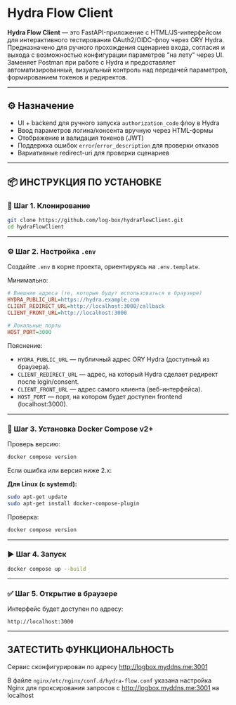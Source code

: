 # Hydra Flow Client

**Hydra Flow Client** — это FastAPI-приложение с HTML/JS-интерфейсом для интерактивного тестирования OAuth2/OIDC-флоу через ORY Hydra. Предназначено для ручного прохождения сценариев входа, согласия и выхода с возможностью конфигурации параметров "на лету" через UI. Заменяет Postman при работе с Hydra и предоставляет автоматизированный, визуальный контроль над передачей параметров, формированием токенов и редиректов.

---

## ⚙️ Назначение

* UI + backend для ручного запуска `authorization_code` флоу в Hydra
* Ввод параметров логина/консента вручную через HTML-формы
* Отображение и валидация токенов (JWT)
* Поддержка ошибок `error`/`error_description` для проверки отказов
* Вариативные redirect-uri для проверки сценариев

---

## 📦 ИНСТРУКЦИЯ ПО УСТАНОВКЕ

### 📁 Шаг 1. Клонирование

```bash
git clone https://github.com/log-box/hydraFlowClient.git
cd hydraFlowClient
```

---

### ⚙️ Шаг 2. Настройка `.env`

Создайте `.env` в корне проекта, ориентируясь на `.env.template`.

Минимально:

```ini
# Внешние адреса (те, которые будут использоваться в браузере)
HYDRA_PUBLIC_URL=https://hydra.example.com
CLIENT_REDIRECT_URL=http://localhost:3000/callback
CLIENT_FRONT_URL=http://localhost:3000

# Локальные порты
HOST_PORT=3000
```

Пояснение:

* `HYDRA_PUBLIC_URL` — публичный адрес ORY Hydra (доступный из браузера).
* `CLIENT_REDIRECT_URL` — адрес, на который Hydra сделает редирект после login/consent.
* `CLIENT_FRONT_URL` — адрес самого клиента (веб-интерфейса).
* `HOST_PORT` — порт, на котором будет доступен frontend (localhost:3000).

---

### 🐳 Шаг 3. Установка Docker Compose v2+

Проверь версию:

```bash
docker compose version
```

Если ошибка или версия ниже 2.x:

**Для Linux (с systemd):**

```bash
sudo apt-get update
sudo apt-get install docker-compose-plugin
```

Проверка:

```bash
docker compose version
```

---

### ▶️ Шаг 4. Запуск

```bash
docker compose up --build
```

---

### ✅ Шаг 5. Открытие в браузере

Интерфейс будет доступен по адресу:

```
http://localhost:3000
```

---

## ЗАТЕСТИТЬ ФУНКЦИОНАЛЬНОСТЬ

Сервис сконфигурирован по адресу http://logbox.myddns.me:3001


В файле `nginx/etc/nginx/conf.d/hydra-flow.conf` указана настройка Nginx для проксирования запросов с http://logbox.myddns.me:3001 на localhost